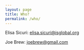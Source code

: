```yaml
---
layout: page
title: Who?
permalink: /who/
---
```



Elisa Sicuri: <a href="mailto:elisa.sicuri@isglobal.org?Subject=Hello%20Elisa" target="_top">elisa.sicuri@isglobal.org</a>  


Joe Brew: <a href="mailto:joebrew@gmail.com?Subject=Hello%20Joe" target="_top">joebrew@gmail.com</a>  


